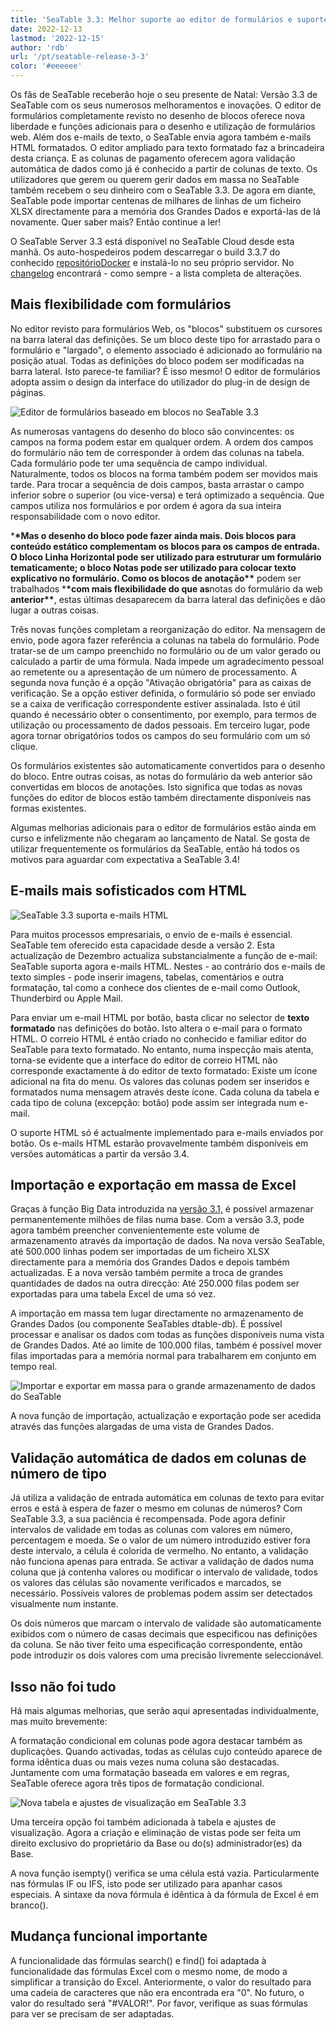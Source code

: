 ```yaml
---
title: 'SeaTable 3.3: Melhor suporte ao editor de formulários e suporte de e-mail HTML'
date: 2022-12-13
lastmod: '2022-12-15'
author: 'rdb'
url: '/pt/seatable-release-3-3'
color: '#eeeeee'
---
```


Os fãs de SeaTable receberão hoje o seu presente de Natal: Versão 3.3 de SeaTable com os seus numerosos melhoramentos e inovações. O editor de formulários completamente revisto no desenho de blocos oferece nova liberdade e funções adicionais para o desenho e utilização de formulários web. Além dos e-mails de texto, o SeaTable envia agora também e-mails HTML formatados. O editor ampliado para texto formatado faz a brincadeira desta criança. E as colunas de pagamento oferecem agora validação automática de dados como já é conhecido a partir de colunas de texto. Os utilizadores que gerem ou querem gerir dados em massa no SeaTable também recebem o seu dinheiro com o SeaTable 3.3. De agora em diante, SeaTable pode importar centenas de milhares de linhas de um ficheiro XLSX directamente para a memória dos Grandes Dados e exportá-las de lá novamente. Quer saber mais? Então continue a ler!

O SeaTable Server 3.3 está disponível no SeaTable Cloud desde esta manhã. Os auto-hospedeiros podem descarregar o build 3.3.7 do conhecido [repositórioDocker](https://hub.docker.com/r/seatable/seatable-enterprise) e instalá-lo no seu próprio servidor. No [changelog](/pt/docs/changelog/version-3-3/) encontrará - como sempre - a lista completa de alterações.

## Mais flexibilidade com formulários

No editor revisto para formulários Web, os "blocos" substituem os cursores na barra lateral das definições. Se um bloco deste tipo for arrastado para o formulário e "largado", o elemento associado é adicionado ao formulário na posição atual. Todas as definições do bloco podem ser modificadas na barra lateral. Isto parece-te familiar? É isso mesmo! O editor de formulários adopta assim o design da interface do utilizador do plug-in de design de páginas.

![Editor de formulários baseado em blocos no SeaTable 3.3](https://seatable.io/wp-content/uploads/2022/12/Form_Editor_Blockdesign.png)

As numerosas vantagens do desenho do bloco são convincentes: os campos na forma podem estar em qualquer ordem. A ordem dos campos do formulário não tem de corresponder à ordem das colunas na tabela. Cada formulário pode ter uma sequência de campo individual. Naturalmente, todos os blocos na forma também podem ser movidos mais tarde. Para trocar a sequência de dois campos, basta arrastar o campo inferior sobre o superior (ou vice-versa) e terá optimizado a sequência. Que campos utiliza nos formulários e por ordem é agora da sua inteira responsabilidade com o novo editor.

\***\*Mas o desenho do bloco pode fazer ainda mais. Dois blocos para conteúdo estático complementam os blocos para os campos de entrada. O bloco **Linha Horizontal** pode ser utilizado para estruturar um formulário tematicamente; o bloco **Notas** pode ser utilizado para colocar texto explicativo no formulário. Como os blocos de anotação\*\*** podem ser trabalhados \***\*com mais flexibilidade do que as**notas do formulário da web **anterior\*\***, estas últimas desaparecem da barra lateral das definições e dão lugar a outras coisas.

Três novas funções completam a reorganização do editor. Na mensagem de envio, pode agora fazer referência a colunas na tabela do formulário. Pode tratar-se de um campo preenchido no formulário ou de um valor gerado ou calculado a partir de uma fórmula. Nada impede um agradecimento pessoal ao remetente ou a apresentação de um número de processamento. A segunda nova função é a opção "Ativação obrigatória" para as caixas de verificação. Se a opção estiver definida, o formulário só pode ser enviado se a caixa de verificação correspondente estiver assinalada. Isto é útil quando é necessário obter o consentimento, por exemplo, para termos de utilização ou processamento de dados pessoais. Em terceiro lugar, pode agora tornar obrigatórios todos os campos do seu formulário com um só clique.

Os formulários existentes são automaticamente convertidos para o desenho do bloco. Entre outras coisas, as notas do formulário da web anterior são convertidas em blocos de anotações. Isto significa que todas as novas funções do editor de blocos estão também directamente disponíveis nas formas existentes.

Algumas melhorias adicionais para o editor de formulários estão ainda em curso e infelizmente não chegaram ao lançamento de Natal. Se gosta de utilizar frequentemente os formulários da SeaTable, então há todos os motivos para aguardar com expectativa a SeaTable 3.4!

## E-mails mais sofisticados com HTML

![SeaTable 3.3 suporta e-mails HTML](https://seatable.io/wp-content/uploads/2022/12/HTML_Email_Support.png)

Para muitos processos empresariais, o envio de e-mails é essencial. SeaTable tem oferecido esta capacidade desde a versão 2. Esta actualização de Dezembro actualiza substancialmente a função de e-mail: SeaTable suporta agora e-mails HTML. Nestes - ao contrário dos e-mails de texto simples - pode inserir imagens, tabelas, comentários e outra formatação, tal como a conhece dos clientes de e-mail como Outlook, Thunderbird ou Apple Mail.

Para enviar um e-mail HTML por botão, basta clicar no selector de **texto formatado** nas definições do botão. Isto altera o e-mail para o formato HTML. O correio HTML é então criado no conhecido e familiar editor do SeaTable para texto formatado. No entanto, numa inspecção mais atenta, torna-se evidente que a interface do editor de correio HTML não corresponde exactamente à do editor de texto formatado: Existe um ícone adicional na fita do menu. Os valores das colunas podem ser inseridos e formatados numa mensagem através deste ícone. Cada coluna da tabela e cada tipo de coluna (excepção: botão) pode assim ser integrada num e-mail.

O suporte HTML só é actualmente implementado para e-mails enviados por botão. Os e-mails HTML estarão provavelmente também disponíveis em versões automáticas a partir da versão 3.4.

## Importação e exportação em massa de Excel

Graças à função Big Data introduzida na [versão 3.1,](/pt/seatable-release-3-1/) é possível armazenar permanentemente milhões de filas numa base. Com a versão 3.3, pode agora também preencher convenientemente este volume de armazenamento através da importação de dados. Na nova versão SeaTable, até 500.000 linhas podem ser importadas de um ficheiro XLSX directamente para a memória dos Grandes Dados e depois também actualizadas. E a nova versão também permite a troca de grandes quantidades de dados na outra direcção: Até 250.000 filas podem ser exportadas para uma tabela Excel de uma só vez.

A importação em massa tem lugar directamente no armazenamento de Grandes Dados (ou componente SeaTables dtable-db). É possível processar e analisar os dados com todas as funções disponíveis numa vista de Grandes Dados. Até ao limite de 100.000 filas, também é possível mover filas importadas para a memória normal para trabalharem em conjunto em tempo real.

![Importar e exportar em massa para o grande armazenamento de dados do SeaTable](https://seatable.io/wp-content/uploads/2022/12/Massimport_BigDataStorage.png)

A nova função de importação, actualização e exportação pode ser acedida através das funções alargadas de uma vista de Grandes Dados.

## Validação automática de dados em colunas de número de tipo

Já utiliza a validação de entrada automática em colunas de texto para evitar erros e está à espera de fazer o mesmo em colunas de números? Com SeaTable 3.3, a sua paciência é recompensada. Pode agora definir intervalos de validade em todas as colunas com valores em número, percentagem e moeda. Se o valor de um número introduzido estiver fora deste intervalo, a célula é colorida de vermelho. No entanto, a validação não funciona apenas para entrada. Se activar a validação de dados numa coluna que já contenha valores ou modificar o intervalo de validade, todos os valores das células são novamente verificados e marcados, se necessário. Possíveis valores de problemas podem assim ser detectados visualmente num instante.

Os dois números que marcam o intervalo de validade são automaticamente exibidos com o número de casas decimais que especificou nas definições da coluna. Se não tiver feito uma especificação correspondente, então pode introduzir os dois valores com uma precisão livremente seleccionável.

## Isso não foi tudo

Há mais algumas melhorias, que serão aqui apresentadas individualmente, mas muito brevemente:

A formatação condicional em colunas pode agora destacar também as duplicações. Quando activadas, todas as células cujo conteúdo aparece de forma idêntica duas ou mais vezes numa coluna são destacadas. Juntamente com uma formatação baseada em valores e em regras, SeaTable oferece agora três tipos de formatação condicional.

![Nova tabela e ajustes de visualização em SeaTable 3.3](https://seatable.io/wp-content/uploads/2022/12/Table_View_Settings.png)

Uma terceira opção foi também adicionada à tabela e ajustes de visualização. Agora a criação e eliminação de vistas pode ser feita um direito exclusivo do proprietário da Base ou do(s) administrador(es) da Base.

A nova função isempty() verifica se uma célula está vazia. Particularmente nas fórmulas IF ou IFS, isto pode ser utilizado para apanhar casos especiais. A sintaxe da nova fórmula é idêntica à da fórmula de Excel é em branco().

## Mudança funcional importante

A funcionalidade das fórmulas search() e find() foi adaptada à funcionalidade das fórmulas Excel com o mesmo nome, de modo a simplificar a transição do Excel. Anteriormente, o valor do resultado para uma cadeia de caracteres que não era encontrada era "0". No futuro, o valor do resultado será "#VALOR!". Por favor, verifique as suas fórmulas para ver se precisam de ser adaptadas.
